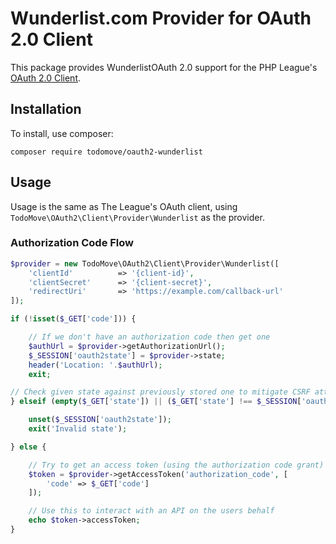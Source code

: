 # Wunderlist.com Provider for OAuth 2.0 Client

This package provides WunderlistOAuth 2.0 support for the PHP League's [OAuth 2.0 Client](https://github.com/thephpleague/oauth2-client).

## Installation

To install, use composer:

```
composer require todomove/oauth2-wunderlist
```

## Usage

Usage is the same as The League's OAuth client, using `TodoMove\OAuth2\Client\Provider\Wunderlist` as the provider.

### Authorization Code Flow

```php
$provider = new TodoMove\OAuth2\Client\Provider\Wunderlist([
    'clientId'          => '{client-id}',
    'clientSecret'      => '{client-secret}',
    'redirectUri'       => 'https://example.com/callback-url'
]);

if (!isset($_GET['code'])) {

    // If we don't have an authorization code then get one
    $authUrl = $provider->getAuthorizationUrl();
    $_SESSION['oauth2state'] = $provider->state;
    header('Location: '.$authUrl);
    exit;

// Check given state against previously stored one to mitigate CSRF attack
} elseif (empty($_GET['state']) || ($_GET['state'] !== $_SESSION['oauth2state'])) {

    unset($_SESSION['oauth2state']);
    exit('Invalid state');

} else {

    // Try to get an access token (using the authorization code grant)
    $token = $provider->getAccessToken('authorization_code', [
        'code' => $_GET['code']
    ]);

    // Use this to interact with an API on the users behalf
    echo $token->accessToken;
}
```

